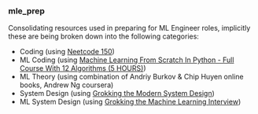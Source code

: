 ### mle_prep
Consolidating resources used in preparing for ML Engineer roles, implicitly these are being broken down into the following categories:
* Coding (using [Neetcode 150](https://neetcode.io/practice))
* ML Coding (using [Machine Learning From Scratch In Python - Full Course With 12 Algorithms (5 HOURS)](https://www.youtube.com/watch?v=rLOyrWV8gmA))
* ML Theory (using combination of Andriy Burkov & Chip Huyen online books, Andrew Ng coursera)
* System Design (using [Grokking the Modern System Design](https://www.educative.io/courses/grokking-modern-system-design-interview-for-engineers-managers))
* ML System Design (using [Grokking the Machine Learning Interview](https://www.educative.io/courses/grokking-the-machine-learning-interview))
